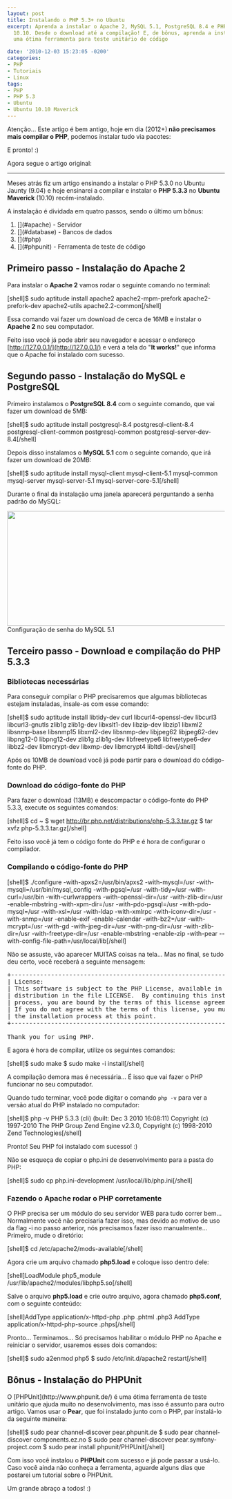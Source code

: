 ```yaml
---
layout: post
title: Instalando o PHP 5.3+ no Ubuntu
excerpt: Aprenda a instalar o Apache 2, MySQL 5.1, PostgreSQL 8.4 e PHP 5.3.3 no Ubuntu
  10.10. Desde o download até a compilação! E, de bônus, aprenda a instalar o PHPUnit,
  uma ótima ferramenta para teste unitário de código

date: '2010-12-03 15:23:05 -0200'
categories:
- PHP
- Tutoriais
- Linux
tags:
- PHP
- PHP 5.3
- Ubuntu
- Ubuntu 10.10 Maverick
---
```

Atenção... Este artigo é bem antigo, hoje em dia (2012+)<strong> não precisamos mais compilar o PHP</strong>, podemos instalar tudo via pacotes:

<div data-gist-id="3139795" data-gist-show-loading="false"></div>
E pronto! :)

Agora segue o artigo original:

--------

Meses atrás fiz um artigo ensinando a <span class="removed_link" title="/mysql/instalando-o-php-5-3-0-no-ubuntu/">instalar o PHP 5.3.0 no Ubuntu Jaunty (9.04)</span> e hoje ensinarei a compilar e instalar o <strong>PHP 5.3.3</strong> no <strong>Ubuntu Maverick</strong> (10.10) recém-instalado.

<a id="more"></a><a id="more-1007"></a>

A instalação é dividada em quatro passos, sendo o último um bônus:

<ol>
<li>[](#apache) - Servidor</li>
<li>[](#database) - Bancos de dados</li>
<li>[](#php)</li>
<li>[](#phpunit) - Ferramenta de teste de código</li>
</ol>
<h2 id="apache">Primeiro passo - Instalação do <strong>Apache 2</strong></h2>
Para instalar o <strong>Apache 2</strong> vamos rodar o seguinte comando no terminal:

[shell]$ sudo aptitude install apache2 apache2-mpm-prefork apache2-prefork-dev apache2-utils apache2.2-common[/shell]

Essa comando vai fazer um download de cerca de 16MB e instalar o <strong>Apache 2</strong> no seu computador.

Feito isso você já pode abrir seu navegador e acessar o endereço [http://127.0.0.1/](http://127.0.0.1/) e verá a tela do "<strong>It works!</strong>" que informa que o Apache foi instalado com sucesso.

<h2 id="database">Segundo passo - Instalação do <strong>MySQL</strong> e <strong>PostgreSQL</strong></h2>
Primeiro instalamos o <strong>PostgreSQL 8.4</strong> com o seguinte comando, que vai fazer um download de 5MB:

[shell]$ sudo aptitude install postgresql-8.4 postgresql-client-8.4 postgresql-client-common postgresql-common postgresql-server-dev-8.4[/shell]

Depois disso instalamos o <strong>MySQL 5.1</strong> com o seguinte comando, que irá fazer um download de 20MB:

[shell]$ sudo aptitude install mysql-client mysql-client-5.1 mysql-common mysql-server mysql-server-5.1 mysql-server-core-5.1[/shell]

Durante o final da instalação uma janela aparecerá perguntando a senha padrão do MySQL:

<img class="size-full wp-image-1023  " title="Configuração de senha do MySQL 5.1" src="/arquivos/2010/12/mysql.png" alt="" width="632" height="266" /> Configuração de senha do MySQL 5.1

<h2 id="php">Terceiro passo - Download e compilação do <strong>PHP 5.3.3</strong></h2>
<h3>Bibliotecas necessárias</h3>
Para conseguir compilar o PHP precisaremos que algumas bibliotecas estejam instaladas, insale-as com esse comando:

[shell]$ sudo aptitude install libtidy-dev curl libcurl4-openssl-dev libcurl3 libcurl3-gnutls zlib1g zlib1g-dev libxslt1-dev libzip-dev libzip1 libxml2 libsnmp-base libsnmp15 libxml2-dev libsnmp-dev libjpeg62 libjpeg62-dev libpng12-0 libpng12-dev zlib1g zlib1g-dev libfreetype6 libfreetype6-dev libbz2-dev libmcrypt-dev libxmp-dev libmcrypt4 libltdl-dev[/shell]

Após os 10MB de download você já pode partir para o download do código-fonte do PHP.

<h3>Download do código-fonte do PHP</h3>
Para fazer o download (13MB) e descompactar o código-fonte do PHP 5.3.3, execute os seguintes comandos:

[shell]$ cd ~
$ wget http://br.php.net/distributions/php-5.3.3.tar.gz
$ tar xvfz php-5.3.3.tar.gz[/shell]

Feito isso você já tem o código fonte do PHP e é hora de configurar o compilador.

<h3>Compilando o código-fonte do PHP</h3>
[shell]$ ./configure -with-apxs2=/usr/bin/apxs2 -with-mysql=/usr -with-mysqli=/usr/bin/mysql_config -with-pgsql=/usr -with-tidy=/usr -with-curl=/usr/bin -with-curlwrappers -with-openssl-dir=/usr -with-zlib-dir=/usr -enable-mbstring -with-xpm-dir=/usr -with-pdo-pgsql=/usr -with-pdo-mysql=/usr -with-xsl=/usr -with-ldap -with-xmlrpc -with-iconv-dir=/usr -with-snmp=/usr -enable-exif -enable-calendar -with-bz2=/usr -with-mcrypt=/usr -with-gd -with-jpeg-dir=/usr -with-png-dir=/usr -with-zlib-dir=/usr -with-freetype-dir=/usr -enable-mbstring -enable-zip -with-pear --with-config-file-path=/usr/local/lib[/shell]

Não se assuste, vão aparecer MUITAS coisas na tela... Mas no final, se tudo deu certo, você receberá a seguinte mensagem:

<pre>+--------------------------------------------------------------------+
| License:                                                           |
| This software is subject to the PHP License, available in this     |
| distribution in the file LICENSE.  By continuing this installation |
| process, you are bound by the terms of this license agreement.     |
| If you do not agree with the terms of this license, you must abort |
| the installation process at this point.                            |
+--------------------------------------------------------------------+

Thank you for using PHP.</pre>
E agora é hora de compilar, utilize os seguintes comandos:

[shell]$ sudo make
$ sudo make -i install[/shell]

A compilação demora mas é necessária... É isso que vai fazer o PHP funcionar no seu computador.

Quando tudo terminar, você pode digitar o comando <code>php -v</code> para ver a versão atual do PHP instalado no computador:

[shell]$ php -v
PHP 5.3.3 (cli) (built: Dec  3 2010 16:08:11)
Copyright (c) 1997-2010 The PHP Group
Zend Engine v2.3.0, Copyright (c) 1998-2010 Zend Technologies[/shell]

Pronto! Seu PHP foi instalado com sucesso! :)

Não se esqueça de copiar o php.ini de desenvolvimento para a pasta do PHP:

[shell]$ sudo cp php.ini-development /usr/local/lib/php.ini[/shell]

<h3>Fazendo o Apache rodar o PHP corretamente</h3>
O PHP precisa ser um módulo do seu servidor WEB para tudo correr bem… Normalmente você não precisaria fazer isso, mas devido ao motivo de uso da flag -i no passo anterior, nós precisamos fazer isso manualmente… Primeiro, mude o diretório:

[shell]$ cd /etc/apache2/mods-available[/shell]

Agora crie um arquivo chamado <strong>php5.load</strong> e coloque isso dentro dele:

[shell]LoadModule php5_module /usr/lib/apache2/modules/libphp5.so[/shell]

Salve o arquivo <strong>php5.load</strong> e crie outro arquivo, agora chamado <strong>php5.conf</strong>, com o seguinte conteúdo:

[shell]AddType application/x-httpd-php .php .phtml .php3
AddType application/x-httpd-php-source .phps[/shell]

Pronto… Terminamos… Só precisamos habilitar o módulo PHP no Apache e reiniciar o servidor, usaremos esses dois comandos:

[shell]$ sudo a2enmod php5
$ sudo /etc/init.d/apache2 restart[/shell]

<h2 id="phpunit">Bônus - Instalação do <strong>PHPUnit</strong></h2>
O [PHPUnit](http://www.phpunit.de/) é uma ótima ferramenta de teste unitário que ajuda muito no desenvolvimento, mas isso é assunto para outro artigo. Vamos usar o <strong>Pear</strong>, que foi instalado junto com o PHP, par instalá-lo da seguinte maneira:

[shell]$ sudo pear channel-discover pear.phpunit.de
$ sudo pear channel-discover components.ez.no
$ sudo pear channel-discover pear.symfony-project.com
$ sudo pear install phpunit/PHPUnit[/shell]

Com isso você instalou o <strong>PHPUnit</strong> com sucesso e já pode passar a usá-lo. Caso você ainda não conheça a ferramenta, aguarde alguns dias que postarei um tutorial sobre o PHPUnit.

Um grande abraço a todos! :)

